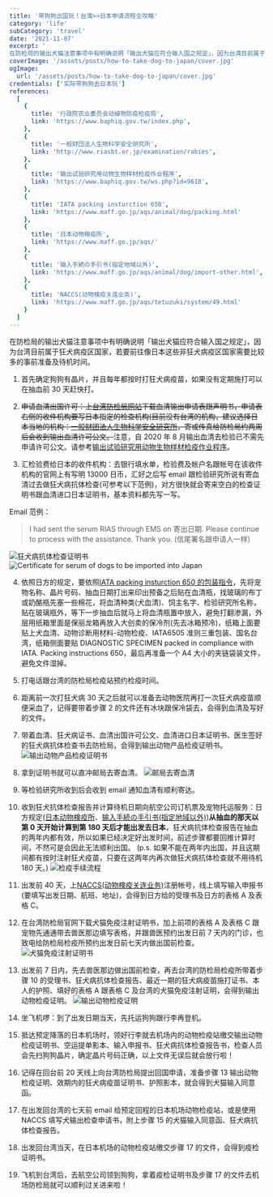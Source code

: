 ```yaml
---
title: '带狗狗出国玩！台湾>>日本申请流程全攻略'
category: 'life'
subCategory: 'travel'
date: '2021-11-07'
excerpt: '
在防检局的输出犬猫注意事项中有明确说明「输出犬猫应符合输入国之规定」，因为台湾目前属于狂犬病疫区国家，若要前往像日本这些非狂犬病疫区国家需要比较多的事前准备及待机时间。 '
coverImage: '/assets/posts/how-to-take-dog-to-japan/cover.jpg'
ogImage:
  url: '/assets/posts/how-to-take-dog-to-japan/cover.jpg'
credentials: ['实际带狗狗去日本玩']
references:
  [
    {
      title: '行政院农业委员会动植物防疫检疫局',
      link: 'https://www.baphiq.gov.tw/index.php',
    },
    {
      title: '一般财団法人生物科学安全研究所',
      link: 'http://www.riasbt.or.jp/examination/rabies',
    },
    {
      title: '输出试验研究用动物生物样材检疫作业程序',
      link: 'https://www.baphiq.gov.tw/ws.php?id=9618',
    },
    {
      title: 'IATA packing insturction 650',
      link: 'https://www.maff.go.jp/aqs/animal/dog/packing.html'
    },
    {
      title: '日本动物検疫所',
      link: 'https://www.maff.go.jp/aqs/'
    },
    {
      title: '输入手続の手引书(指定地域以外)',
      link: 'https://www.maff.go.jp/aqs/animal/dog/import-other.html',
    },
    {
      title: 'NACCS(动物検疫关连业务)',
      link: 'https://www.maff.go.jp/aqs/tetuzuki/system/49.html'
    }
  ]
---
```


在防检局的输出犬猫注意事项中有明确说明「输出犬猫应符合输入国之规定」，因为台湾目前属于狂犬病疫区国家，若要前往像日本这些非狂犬病疫区国家需要比较多的事前准备及待机时间。

1. 首先确定狗狗有晶片，并且每年都按时打狂犬病疫苗，如果没有定期施打可以在抽血前 30 天赶快打。

2. <del>申请血清出国许可：上[台湾防检局网站](https://www.baphiq.gov.tw/index.php)下载血清输出申请表跟声明书，申请表右侧的收件机构要写日本指定的检查机构(目前没有台湾的机构，建议选择日本当地的机构：[一般财团法人生物科学安全研究所](http://www.riasbt.or.jp/examination/rabies)，寄或传真给防检局约两周后会收到输出血清许可公文。</del>注意，自 2020 年 8 月输出血清去检验已不需先申请许可公文。请参考[输出试验研究用动物生物样材检疫作业程序](https://www.baphiq.gov.tw/ws.php?id=9618)。

3. 汇检验费给日本的收件机构：去银行填水单，检验费及帐户名跟帐号在该收件机构的官网上有写明 13000 日币，汇好之后写 email 跟检验研究所说有寄血清过去做狂犬病抗体检查(可参考以下范例)，对方很快就会寄来空白的检查证明书跟血清进口日本证明书，基本资料都先写一写。

Email 范例：

> I had sent the serum RIAS through EMS on 寄出日期. Please continue to process with the assistance. Thank you. (信尾署名跟申请人一样)

![狂犬病抗体检查证明书](https://i.imgur.com/513u8jA.png)
![Certificate for serum of dogs to be imported into Japan](https://i.imgur.com/gzeyOH0.png)

4. 依照日方的规定，要依照[IATA packing insturction 650 的包装指令](https://www.maff.go.jp/aqs/animal/dog/packing.html)，先将宠物名称、晶片号码、抽血日期打出来印出预备之后贴在血清瓶，找玻璃的布丁或奶酪瓶先塞一些棉花，将血清种类(犬血清)、饲主名字、检验研究所名称，贴在玻璃瓶外，等下一步抽血后就马上将血清瓶置中放入，避免打翻渗漏，外层用纸箱里面是保丽龙箱再放入大创卖的保冷剂(先去冰箱预冷)，纸箱上面要贴上犬血清、动物诊断用材料-动物检疫、IATA6505 准则三重包装、国名台湾，纸箱侧面要贴 DIAGNOSTIC SPECIMEN packed in compliance with IATA. Packing instructions 650，最后再准备一个 A4 大小的夹链袋装文件，避免文件湿掉。

5. 打电话跟台湾的防检局检疫站预约检疫时间。

6. 距离前一次打狂犬病 30 天之后就可以准备去动物医院再打一次狂犬病疫苗顺便采血了，记得要带着步骤 2 的文件还有冰块跟保冷袋去，会得到血清及写好的文件。

7. 带着血清、狂犬病证书、血清出国许可公文、血清进口日本证明书、医生签好的狂犬病抗体检查书去防检局，会得到输出动物产品检疫证明书。
   ![输出动物产品检疫证明书](https://i.imgur.com/IG3pJxk.jpg)

8. 拿到证明书就可以直冲邮局去寄血清。
   ![邮局去寄血清](https://i.imgur.com/bHy6peh.png)

9. 等检验研究所收到后会收到 email 通知血清有顺利寄达。

10. 收到狂犬抗体检查报告并计算待机日期向航空公司订机票及宠物托运服务：日方规定([日本动物検疫所](https://www.maff.go.jp/aqs/)、[输入手続の手引书(指定地域以外)](https://www.maff.go.jp/aqs/animal/dog/import-other.html))**从抽血的那天以第 0 天开始计算到第 180 天后才能出发去日本**，狂犬病抗体检查报告在抽血的两年内都有效，所以如果已经决定好出发时间，前述步骤都要回推计算时间，不然可是会因此无法顺利出国。 (p.s. 如果不能在两年内出国，并且这期间都有按时注射狂犬疫苗，只要在这两年内再次做狂犬病抗体检查就不用待机 180 天。)
    ![检疫手续流程](https://i.imgur.com/YlzA3YT.png)

11. 出发前 40 天，上[NACCS(动物検疫关连业务)](https://www.maff.go.jp/aqs/tetuzuki/system/49.html)注册帐号，线上填写输入申报书(要填写出发日期、航班、地址)，会得到日方给的受理书及日方的表格 A 及表格 C。

12. 在台湾防检局官网下载犬猫免疫注射证明书，加上前项的表格 A 及表格 C 跟宠物先通通带去兽医那边填写表格，并跟兽医预约出发日前 7 天内的门诊，也致电给防检局检疫所预约出发日前七天内做出国前检查。
    ![犬猫免疫注射证明书](https://i.imgur.com/AtxHft0.png)

13. 出发前 7 日内，先去兽医那边做出国前检查，再去台湾的防检局检疫所带着步骤 10 的受理书、狂犬病抗体检查报告、最近一期的狂犬病疫苗施打证书、本人的护照、填好的表格 A 跟表格 C 及台湾的犬猫免疫注射证明，会得到输出动物检疫证明。
    ![输出动物检疫证明](https://i.imgur.com/yl2xgJz.png)

14. 坐飞机啰：到了出发日期当天，先托运狗狗跟行李再登机。

15. 抵达预定降落的日本机场时，领好行李就去机场内的动物检疫站缴交输出动物检疫证明书、空运提单影本、输入申报书、狂犬病抗体检查报告书，检查人员会先扫狗狗晶片，确定晶片号码正确，以上文件无误后就会放行啦！

16. 记得在回台前 20 天线上向台湾防检局提出回国申请，准备步骤 13 输出动物检疫证明、效期内的狂犬病疫苗证明书、护照影本，就会得到犬猫输入同意函。

17. 在出发回台湾的七天前 email 给预定回程的日本机场动物检疫站，或是使用 NACCS 填写犬输出检查申请书，附上步骤 15 的犬猫输入同意函、狂犬病抗体检查报告。

18. 出发回台湾当天，在日本机场的动物检疫站缴交步骤 17 的文件，会得到疫检证明书。

19. 飞机到台湾后，去航空公司领到狗狗，拿着疫检证明书及步骤 17 的文件去机场防检局就可以顺利过关进来啦！
